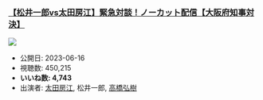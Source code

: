 ### [【松井一郎vs太田房江】緊急対談！ノーカット配信【大阪府知事対決】](https://www.youtube.com/watch?v=xKcfehVUL9U)
[![](https://img.youtube.com/vi/xKcfehVUL9U/sddefault.jpg)](https://www.youtube.com/watch?v=xKcfehVUL9U)
-   公開日: 2023-06-16
-   視聴数: 450,215
-   **いいね数: 4,743**
-   出演者: [太田房江](/rehacq_fan/people/太田房江 "wikilink"), 松井一郎, [高橋弘樹](/rehacq_fan/people/高橋弘樹 "wikilink")
